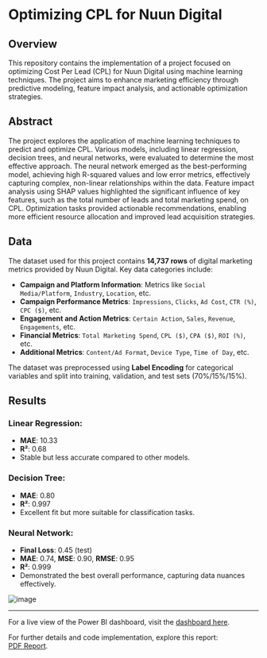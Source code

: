 # Optimizing CPL for Nuun Digital

## Overview
This repository contains the implementation of a project focused on optimizing Cost Per Lead (CPL) for Nuun Digital using machine learning techniques. The project aims to enhance marketing efficiency through predictive modeling, feature impact analysis, and actionable optimization strategies.

## Abstract
The project explores the application of machine learning techniques to predict and optimize CPL. Various models, including linear regression, decision trees, and neural networks, were evaluated to determine the most effective approach. The neural network emerged as the best-performing model, achieving high R-squared values and low error metrics, effectively capturing complex, non-linear relationships within the data. Feature impact analysis using SHAP values highlighted the significant influence of key features, such as the total number of leads and total marketing spend, on CPL. Optimization tasks provided actionable recommendations, enabling more efficient resource allocation and improved lead acquisition strategies.

## Data
The dataset used for this project contains **14,737 rows** of digital marketing metrics provided by Nuun Digital. Key data categories include:

- **Campaign and Platform Information**: Metrics like `Social Media/Platform`, `Industry`, `Location`, etc.
- **Campaign Performance Metrics**: `Impressions`, `Clicks`, `Ad Cost`, `CTR (%)`, `CPC ($)`, etc.
- **Engagement and Action Metrics**: `Certain Action`, `Sales`, `Revenue`, `Engagements`, etc.
- **Financial Metrics**: `Total Marketing Spend`, `CPL ($)`, `CPA ($)`, `ROI (%)`, etc.
- **Additional Metrics**: `Content/Ad Format`, `Device Type`, `Time of Day`, etc.

The dataset was preprocessed using **Label Encoding** for categorical variables and split into training, validation, and test sets (70%/15%/15%).

## Results

### Linear Regression:
- **MAE**: 10.33
- **R²**: 0.68
- Stable but less accurate compared to other models.

### Decision Tree:
- **MAE**: 0.80
- **R²**: 0.997
- Excellent fit but more suitable for classification tasks.

### Neural Network:
- **Final Loss**: 0.45 (test)
- **MAE**: 0.74, **MSE**: 0.90, **RMSE**: 0.95
- **R²**: 0.999
- Demonstrated the best overall performance, capturing data nuances effectively.

![image](https://github.com/user-attachments/assets/7b0f4963-89ed-4bc5-9c1d-b334304cfd9e)

---

For a live view of the Power BI dashboard, visit the [dashboard here](https://app.powerbi.com/groups/me/reports/e0139c2a-d03a-4dac-9a3e-d6db3486a0a5/a5897d62e7e3656339cc?experience=power-bi).


For further details and code implementation, explore this report:  
[PDF Report](https://github.com/ayaelsaoudi1/Optimizing-CPL-for-Nuun-Digital/blob/main/Aya%20El%20Saoudi%20-%20MSBA%20Capstone%20Report%20.pdf).
